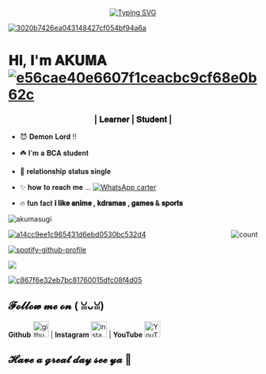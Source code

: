 ## <!-- Typing SVG -->
<p align="center">
    <a href="https://git.io/J0hKr">
        <img
        src="https://readme-typing-svg.herokuapp.com?size=30&width=800&lines=𝐊𝐨𝐧𝐧𝐢𝐜𝐡𝐢𝐰𝐚𝐚𝐚+𝐖𝐞𝐥𝐜𝐨𝐦𝐞+𝐭𝐨+𝐦𝐲+𝐩𝐫𝐨𝐟𝐢𝐥𝐞..."
            alt="Typing SVG"
        />
    </a>

<a href="https://imgbb.com/"><img src="https://i.ibb.co/tb1W7wv/3020b7426ea043148427cf054bf94a6a.gif" alt="3020b7426ea043148427cf054bf94a6a" border="0"></a>
# 𝐇𝐢, 𝐈'𝐦 𝐀𝐊𝐔𝐌𝐀 <a href="https://imgbb.com/"><img src="https://i.ibb.co/JsvQF33/e56cae40e6607f1ceacbc9cf68e0b62c.gif" alt="e56cae40e6607f1ceacbc9cf68e0b62c" border="0"></a>
<h3 align="center">| 𝐋𝐞𝐚𝐫𝐧𝐞𝐫 | 𝐒𝐭𝐮𝐝𝐞𝐧𝐭 |</h3>

- 😈 𝐃𝐞𝐦𝐨𝐧 𝐋𝐨𝐫𝐝 !!

- ☘️ 𝐈'𝐦 𝐚 𝐁𝐂𝐀 𝐬𝐭𝐮𝐝𝐞𝐧𝐭

- 🤍 𝐫𝐞𝐥𝐚𝐭𝐢𝐨𝐧𝐬𝐡𝐢𝐩 𝐬𝐭𝐚𝐭𝐮𝐬 𝐬𝐢𝐧𝐠𝐥𝐞

- ✨ 𝐡𝐨𝐰 𝐭𝐨 𝐫𝐞𝐚𝐜𝐡 𝐦𝐞 ... [![WhatsApp carter](https://img.shields.io/badge/WhatsApp-25D366?style=for-the-badge&logo=whatsapp&logoColor=white)](https://wa.me/917892202052)

- 🔥 𝐟𝐮𝐧 𝐟𝐚𝐜𝐭 **𝐢 𝐥𝐢𝐤𝐞 𝐚𝐧𝐢𝐦𝐞 , 𝐤𝐝𝐫𝐚𝐦𝐚𝐬 , 𝐠𝐚𝐦𝐞𝐬 & 𝐬𝐩𝐨𝐫𝐭𝐬**

<p align="left"> <img src="https://komarev.com/ghpvc/?username=akumasugi&label=Profile%20views&color=0e75b6&style=flat" alt="akumasugi" /> </p>
<p align="left"> <a href="https://github-profile-trophy.vercel.app/?username=ryo-ma&no-frame=true

<img src="https://github-profile-trophy.vercel.app/?username=akumasugi" alt="akumasugi" /></a> </p>
  
 
<img align="right" alt="count" src="https://count.getloli.com/get/@:akumasugi?theme=rule34">
  

<a href="https://imgbb.com/"><img src="https://i.ibb.co/mzs0gTg/a14cc9ee1c965431d6ebd0530bc532d4.gif" alt="a14cc9ee1c965431d6ebd0530bc532d4" border="0"></a>
  
[![spotify-github-profile](https://spotify-github-profile.vercel.app/api/view?uid=0bayzsrvnvivnrnxg4te2b1vb&cover_image=true&theme=default)](https://github.com/akumasugi/akumasugi)

<img src="https://github-readme-stats.vercel.app/api?username=akumasugi&show_icons=true&theme=blue&show_owner=true&count_private=true">
  
  

  
  
<a href="https://imgbb.com/"><img src="https://i.ibb.co/1QFdpyn/c867f6e32eb7bc81760015dfc08f4d05.gif" alt="c867f6e32eb7bc81760015dfc08f4d05" border="0"></a>


## 𝓕𝓸𝓵𝓵𝓸𝔀 𝓶𝓮 𝓸𝓷 ( ꈍᴗꈍ)
**Github** [<img src="https://img.icons8.com/nolan/240/github.png" alt='github' height='32'>](https://github.com/akumasugi) | **Instagram** [<img src="https://img.icons8.com/nolan/240/instagram-new.png" alt='instagram' height='32'>](https://www.instagram.com/akuma__24/) | **YouTube** [<img src="https://img.icons8.com/nolan/240/youtube.png" alt='YouTube' height='32'>](https://www.youtube.com/channel/UChrGVH0nOxMg6zk6YAr2TXg)


## 𝓗𝓪𝓿𝓮 𝓪 𝓰𝓻𝓮𝓪𝓽 𝓭𝓪𝔂 𝓼𝓮𝓮 𝔂𝓪 💫

